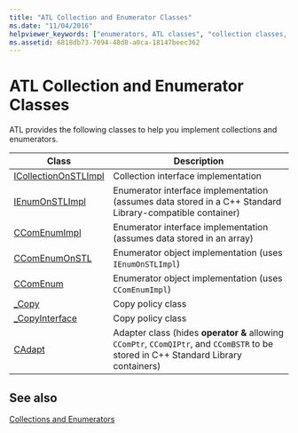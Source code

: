 ```yaml
---
title: "ATL Collection and Enumerator Classes"
ms.date: "11/04/2016"
helpviewer_keywords: ["enumerators, ATL classes", "collection classes, ATL"]
ms.assetid: 6818db73-7094-48d8-a0ca-18147beec362
---
```

# ATL Collection and Enumerator Classes

ATL provides the following classes to help you implement collections and enumerators.

|Class|Description|
|-----------|-----------------|
|[ICollectionOnSTLImpl](../atl/reference/icollectiononstlimpl-class.md)|Collection interface implementation|
|[IEnumOnSTLImpl](../atl/reference/ienumonstlimpl-class.md)|Enumerator interface implementation (assumes data stored in a C++ Standard Library-compatible container)|
|[CComEnumImpl](../atl/reference/ccomenumimpl-class.md)|Enumerator interface implementation (assumes data stored in an array)|
|[CComEnumOnSTL](../atl/reference/ccomenumonstl-class.md)|Enumerator object implementation (uses `IEnumOnSTLImpl`)|
|[CComEnum](../atl/reference/ccomenum-class.md)|Enumerator object implementation (uses `CComEnumImpl`)|
|[_Copy](../atl/atl-copy-policy-classes.md)|Copy policy class|
|[_CopyInterface](../atl/atl-copy-policy-classes.md)|Copy policy class|
|[CAdapt](../atl/reference/cadapt-class.md)|Adapter class (hides **operator &** allowing `CComPtr`, `CComQIPtr`, and `CComBSTR` to be stored in C++ Standard Library containers)|

## See also

[Collections and Enumerators](../atl/atl-collections-and-enumerators.md)
